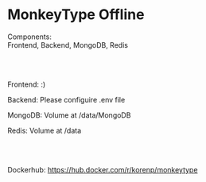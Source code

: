 # MonkeyType Offline

Components: \
Frontend, Backend, MongoDB, Redis

<br />
<br />

Frontend: :)

Backend: Please configuire .env file

MongoDB: Volume at /data/MongoDB

Redis: Volume at /data

<br />
<br />

Dockerhub: https://hub.docker.com/r/korenp/monkeytype
